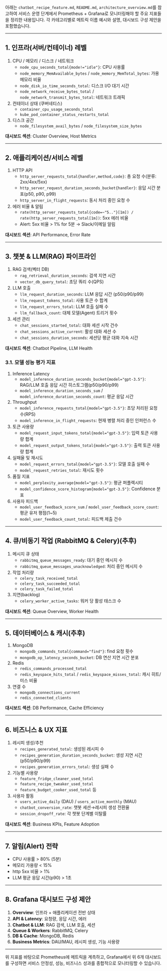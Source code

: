 아래는 `chatbot_recipe_feature.md`, `README.md`, `architecture_overview.md`를 참고하여 서비스 운영 단계에서 Prometheus + Grafana로 모니터링해야 할 주요 지표들을 정리한 내용입니다. 각 카테고리별로 메트릭 이름 예시와 설명, 대시보드 구성 제안을 포함했습니다.

---

## 1. 인프라(서버/컨테이너) 레벨
1. CPU / 메모리 / 디스크 / 네트워크  
   - `node_cpu_seconds_total{mode!="idle"}`: CPU 사용률  
   - `node_memory_MemAvailable_bytes` / `node_memory_MemTotal_bytes`: 가용 메모리 비율  
   - `node_disk_io_time_seconds_total`: 디스크 I/O 대기 시간  
   - `node_network_receive_bytes_total` / `node_network_transmit_bytes_total`: 네트워크 트래픽  
2. 컨테이너 상태 (쿠버네티스)  
   - `container_cpu_usage_seconds_total`  
   - `kube_pod_container_status_restarts_total`  
3. 디스크 공간  
   - `node_filesystem_avail_bytes` / `node_filesystem_size_bytes`

**대시보드 섹션**: Cluster Overview, Host Metrics

---

## 2. 애플리케이션/서비스 레벨
1. HTTP API  
   - `http_server_requests_total{handler,method,code}`: 총 요청 수(분류: 2xx/4xx/5xx)  
   - `http_server_request_duration_seconds_bucket{handler}`: 응답 시간 분포(p50, p90, p99)  
   - `http_server_in_flight_requests`: 동시 처리 중인 요청 수  
2. 에러 비율 & 알림  
   - `rate(http_server_requests_total{code=~"5.."}[1m]) / rate(http_server_requests_total[1m])`: 5xx 에러 비율  
   - Alert: 5xx 비율 > 1% for 5분 → Slack/이메일 알림  

**대시보드 섹션**: API Performance, Error Rate

---

## 3. 챗봇 & LLM(RAG) 파이프라인
1. RAG 검색(벡터 DB)  
   - `rag_retrieval_duration_seconds`: 검색 지연 시간  
   - `vector_db_query_total`: 초당 쿼리 수(QPS)  
2. LLM 호출  
   - `llm_request_duration_seconds`: LLM 응답 시간 (p50/p90/p99)  
   - `llm_request_tokens_total`: 사용 토큰 수 합계  
   - `llm_request_errors_total`: LLM 호출 실패 수  
   - `llm_fallback_count`: 대체 모델(Agent) 트리거 횟수  
3. 세션 관리  
   - `chat_sessions_started_total`: 대화 세션 시작 건수  
   - `chat_sessions_active_current`: 활성 대화 세션 수  
   - `chat_sessions_duration_seconds`: 세션당 평균 대화 지속 시간  

**대시보드 섹션**: Chatbot Pipeline, LLM Health

### 3.1. 모델 성능 평가 지표
1. Inference Latency
   - `model_inference_duration_seconds_bucket{model="gpt-3.5"}`: RAG/LLM 호출 응답 시간 히스토그램(p50/p90/p99)
   - `model_inference_duration_seconds_sum` / `model_inference_duration_seconds_count`: 평균 응답 시간
2. Throughput
   - `model_inference_requests_total{model="gpt-3.5"}`: 초당 처리된 요청 수(RPS)
   - `model_inference_in_flight_requests`: 현재 병렬 처리 중인 인퍼런스 수
3. 토큰 사용량
   - `model_request_input_tokens_total{model="gpt-3.5"}`: 입력 토큰 사용량 합계
   - `model_request_output_tokens_total{model="gpt-3.5"}`: 출력 토큰 사용량 합계
4. 실패율 및 재시도
   - `model_request_errors_total{model="gpt-3.5"}`: 모델 호출 실패 수
   - `model_request_retries_total`: 재시도 횟수
5. 품질 지표
   - `model_perplexity_average{model="gpt-3.5"}`: 평균 퍼플렉시티
   - `model_confidence_score_histogram{model="gpt-3.5"}`: Confidence 분포
6. 사용자 피드백
   - `model_user_feedback_score_sum` / `model_user_feedback_score_count`: 평균 유저 평점(1~5)
   - `model_user_feedback_count_total`: 피드백 제출 건수

---

## 4. 큐/비동기 작업 (RabbitMQ & Celery)(추후)
1. 메시지 큐 상태  
   - `rabbitmq_queue_messages_ready`: 대기 중인 메시지 수  
   - `rabbitmq_queue_messages_unacknowledged`: 처리 중인 메시지 수  
2. 작업 처리량  
   - `celery_task_received_total`  
   - `celery_task_succeeded_total`  
   - `celery_task_failed_total`  
3. 지연(backlog)  
   - `celery_worker_active_tasks`: 워커 당 활성 태스크 수  

**대시보드 섹션**: Queue Overview, Worker Health

---

## 5. 데이터베이스 & 캐시(추후)
1. MongoDB  
   - `mongodb_commands_total{command="find"}`: find 요청 횟수  
   - `mongodb_op_latency_seconds_bucket`: DB 연산 지연 시간 분포  
2. Redis  
   - `redis_commands_processed_total`  
   - `redis_keyspace_hits_total` / `redis_keyspace_misses_total`: 캐시 히트/미스 비율  
3. 연결 수  
   - `mongodb_connections_current`  
   - `redis_connected_clients`

**대시보드 섹션**: DB Performance, Cache Efficiency

---

## 6. 비즈니스 & UX 지표
1. 레시피 생성/추천  
   - `recipes_generated_total`: 생성된 레시피 수  
   - `recipes_generation_duration_seconds_bucket`: 생성 지연 시간(p50/p90/p99)  
   - `recipes_generation_errors_total`: 생성 실패 수  
2. 기능별 사용량  
   - `feature_fridge_cleaner_used_total`  
   - `feature_recipe_tweaker_used_total`  
   - `feature_budget_cooker_used_total` 등  
3. 사용자 활동  
   - `users_active_daily` (DAU) / `users_active_monthly` (MAU)  
   - `chatbot_conversion_rate`: 챗봇 세션→레시피 생성 전환율  
   - `session_dropoff_rate`: 각 챗봇 단계별 이탈률  

**대시보드 섹션**: Business KPIs, Feature Adoption

---

## 7. 알림(Alert) 전략
- CPU 사용률 > 80% (5분)  
- 메모리 가용량 < 15%  
- http 5xx 비율 > 1%  
- LLM 평균 응답 시간(p90) > 1초  
<!-- - RabbitMQ 대기 메시지 수 > 50건  
- MongoDB 평균 쿼리 지연(p95) > 200ms   -->

---

## 8. Grafana 대시보드 구성 제안
1. **Overview**: 인프라 + 애플리케이션 전반 상태  
2. **API & Latency**: 요청량, 응답 시간, 에러  
3. **Chatbot & LLM**: RAG 검색, LLM 호출, 세션  
4. **Queue & Workers**: RabbitMQ, Celery  
5. **DB & Cache**: MongoDB, Redis  
6. **Business Metrics**: DAU/MAU, 레시피 생성, 기능 사용량  

---

위 지표를 바탕으로 Prometheus에 메트릭을 계측하고, Grafana에서 위 6개 대시보드를 구성하면 서비스 안정성, 성능, 비즈니스 성과를 종합적으로 모니터링할 수 있습니다.
